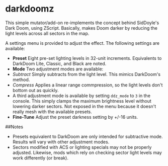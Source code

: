 # darkdoomz
This simple mutator/add-on re-implements the concept behind SidDoyle's Dark Doom, using ZScript. Basically, makes Doom darker by reducing the light levels across all sectors in the map.

A settings menu is provided to adjust the effect. The following settings are available:

* **Preset** Eight pre-set lighting levels in 32-unit increments. Equivalents to DarkDoom Lite, Classic, and Black are noted.
* **Mode** Two adjustment modes are available:
 * *Subtract* Simply subtracts from the light level. This mimics DarkDoom's method.
 * *Compress* Applies a linear range commpression, so the light levels don't bottom out as quickly.
 * A third adjustment mode is available by setting `ddz_mode` to `3` in the console. This simply clamps the maximum brightness level without lowering darker sectors. Not exposed in the menu because it doesn't really mesh with the available presets.
* **Fine-Tune** Adjust the preset darkness setting by +/-16 units.

##Notes

* Presets equivalent to DarkDoom are only intended for subtractive mode. Results will vary with other adjustment modes.
* Sectors modified with ACS or lighting specials may not be properly adjusted. Likewise, mods which rely on checking sector light levels may work differently (or break).